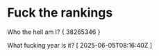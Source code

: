# Fuck the rankings

Who the hell am I?
{ 38265346 }

What fucking year is it?
[ 2025-06-05T08:16:40Z ]
